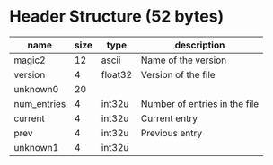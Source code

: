 # Header Structure (52 bytes)

| name        | size | type    | description                   |
| ----------- | ---- | ------- | ----------------------------- |
| magic2      | 12   | ascii   | Name of the version           |
| version     | 4    | float32 | Version of the file           |
| unknown0    | 20   |         |                               |
| num_entries | 4    | int32u  | Number of entries in the file |
| current     | 4    | int32u  | Current entry                 |
| prev        | 4    | int32u  | Previous entry                |
| unknown1    | 4    | int32u  |                               |
